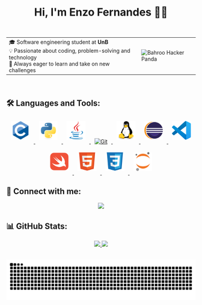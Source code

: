 <h1 align="center">Hi, I'm Enzo Fernandes 👋🏾​</h1>

<br>

<table align = 'center'>
  <tr>
    <td>
      🎓 Software engineering student at <strong>UnB</strong> <br>
      💡 Passionate about coding, problem-solving and technology  <br>
      🚀 Always eager to learn and take on new challenges <br>
    </td>
    <td>
      <img src="https://media.tenor.com/lNtmoshuUI8AAAAi/bahroo-hacker.gif" alt="Bahroo Hacker Panda" width="150" />
    </td>
  </tr>
</table>

<br>

<h2>🛠️ Languages and Tools:</h2>
<p align='center'>
  <a href="https://www.cprogramming.com/" target="_blank" rel="noreferrer">
    <img src="https://raw.githubusercontent.com/devicons/devicon/master/icons/c/c-original.svg" alt="C" width="50" height="50" style="margin: 10px;"/>
  </a>  
  <a href="https://www.python.org" target="_blank" rel="noreferrer">
    <img src="https://raw.githubusercontent.com/devicons/devicon/master/icons/python/python-original.svg" alt="Python" width="50" height="50" style="margin: 10px;"/>
  </a>  
  <a href="https://www.java.com" target="_blank" rel="noreferrer">
    <img src="https://raw.githubusercontent.com/devicons/devicon/master/icons/java/java-original.svg" alt="Java" width="50" height="50" style="margin: 10px;"/>
  </a>  
  <a href="https://git-scm.com/" target="_blank" rel="noreferrer">
    <img src="https://www.vectorlogo.zone/logos/git-scm/git-scm-icon.svg" alt="Git" width="50" height="50" style="margin: 10px;"/>
  </a>  
  <a href="https://www.linux.org/" target="_blank" rel="noreferrer">
    <img src="https://raw.githubusercontent.com/devicons/devicon/master/icons/linux/linux-original.svg" alt="Linux" width="50" height="50" style="margin: 10px;"/>
  </a>  
  <a href="https://www.eclipse.org/" target="_blank" rel="noreferrer">
  <img src="https://raw.githubusercontent.com/devicons/devicon/master/icons/eclipse/eclipse-original.svg" alt="Eclipse" width="50" height="50" style="margin: 10px;"/>
</a>
<a href="https://code.visualstudio.com/" target="_blank" rel="noreferrer">
  <img src="https://raw.githubusercontent.com/devicons/devicon/master/icons/vscode/vscode-original.svg" alt="VS Code" width="50" height="50" style="margin: 10px;"/>
</a>
<a href="https://swift.org/" target="_blank" rel="noreferrer">
  <img src="https://raw.githubusercontent.com/devicons/devicon/master/icons/swift/swift-original.svg" alt="Swift" width="50" height="50" style="margin: 10px;"/>
</a>
<a href="https://developer.mozilla.org/en-US/docs/Web/HTML" target="_blank" rel="noreferrer">
  <img src="https://raw.githubusercontent.com/devicons/devicon/master/icons/html5/html5-original.svg" alt="HTML5" width="50" height="50" style="margin: 10px;"/>
</a>
<a href="https://developer.mozilla.org/en-US/docs/Web/CSS" target="_blank" rel="noreferrer">
  <img src="https://raw.githubusercontent.com/devicons/devicon/master/icons/css3/css3-original.svg" alt="CSS3" width="50" height="50" style="margin: 10px;"/>
</a>
<a href="https://jupyter.org/" target="_blank" rel="noreferrer">
  <img src="https://raw.githubusercontent.com/devicons/devicon/master/icons/jupyter/jupyter-original.svg" alt="Jupyter" width="50" height="50" style="margin: 10px;"/>
</a>
</p>
<h2>
🔗 Connect with me:
</h2>
<p align='center'>
  <a href="https://www.linkedin.com/in/enzo-fb" target="_blank" ><img loading="lazy" src="https://img.shields.io/badge/-LinkedIn-%230077B5?style=for-the-badge&logo=linkedin&logoColor=white" target="_blank"></a>   
</p>


<h2>📊 GitHub Stats:</h2> 
<p align="center" > 
<a href="https://github.com/enzo-fb">
  <img height="160px" src="https://github-readme-stats-eight-theta.vercel.app/api?username=enzo-fb&show_icons=true&theme=algolia&include_all_commits=true&count_private=true"/>
  <img height="160px" src="https://github-readme-stats-eight-theta.vercel.app/api/top-langs/?username=enzo-fb&layout=compact&langs_count=8&theme=algolia"/>
</p>
<br>

<picture align="center">
  <source media="(prefers-color-scheme: dark)" srcset="https://raw.githubusercontent.com/enzo-fb/enzo-fb/output/github-contribution-grid-snake-dark.svg">
  <source media="(prefers-color-scheme: light)" srcset="https://raw.githubusercontent.com/enzo-fb/enzo-fb/output/github-contribution-grid-snake-dark.svg">
  <img align="center" alt="github contribution grid snake animation" src="https://raw.githubusercontent.com/enzo-fb/enzo-fb/output/github-contribution-grid-snake.svg">
</picture>


